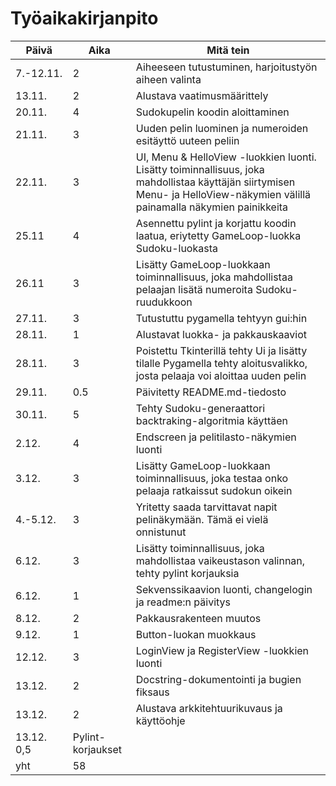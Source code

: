 # Työaikakirjanpito

| Päivä | Aika | Mitä tein |
| ---- | ---- | ---- |
| 7.-12.11. | 2 | Aiheeseen tutustuminen, harjoitustyön aiheen valinta |
| 13.11. | 2 | Alustava vaatimusmäärittely |
| 20.11. | 4 | Sudokupelin koodin aloittaminen |
| 21.11. | 3 | Uuden pelin luominen ja numeroiden esitäyttö uuteen peliin |
| 22.11. | 3 | UI, Menu & HelloView -luokkien luonti. Lisätty toiminnallisuus, joka mahdollistaa käyttäjän siirtymisen Menu- ja HelloView-näkymien välillä painamalla näkymien painikkeita |
| 25.11 | 4 | Asennettu pylint ja korjattu koodin laatua, eriytetty GameLoop-luokka Sudoku-luokasta |
| 26.11 | 3 | Lisätty GameLoop-luokkaan toiminnallisuus, joka mahdollistaa pelaajan lisätä numeroita Sudoku-ruudukkoon |
| 27.11. | 3 | Tutustuttu pygamella tehtyyn gui:hin |
| 28.11. | 1 | Alustavat luokka- ja pakkauskaaviot | 
| 28.11. | 3 | Poistettu Tkinterillä tehty Ui ja lisätty tilalle Pygamella tehty aloitusvalikko, josta pelaaja voi aloittaa uuden pelin |
| 29.11. | 0.5 | Päivitetty README.md-tiedosto | 
| 30.11. | 5 | Tehty Sudoku-generaattori backtraking-algoritmia käyttäen |
| 2.12. | 4 | Endscreen ja pelitilasto-näkymien luonti | 
| 3.12. | 3 | Lisätty GameLoop-luokkaan toiminnallisuus, joka testaa onko pelaaja ratkaissut sudokun oikein |
| 4.-5.12. | 3 | Yritetty saada tarvittavat napit pelinäkymään. Tämä ei vielä onnistunut |
| 6.12. | 3 | Lisätty toiminnallisuus, joka mahdollistaa vaikeustason valinnan, tehty pylint korjauksia |
| 6.12. | 1 | Sekvenssikaavion luonti, changelogin ja readme:n päivitys | 
| 8.12. | 2 | Pakkausrakenteen muutos |
| 9.12. | 1 | Button-luokan muokkaus |
| 12.12. | 3 | LoginView ja RegisterView -luokkien luonti |
| 13.12. | 2 | Docstring-dokumentointi ja bugien fiksaus |
| 13.12. | 2 | Alustava arkkitehtuurikuvaus ja käyttöohje |
| 13.12.  0,5 | Pylint-korjaukset |
| yht | 58 | 
